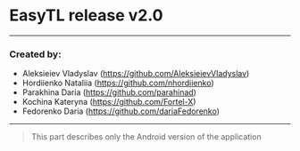 # EasyTL release v2.0
---
### Created by:
- Aleksieiev Vladyslav (<https://github.com/AleksieievVladyslav>) 
- Hordiienko Nataliia (<https://github.com/nhordiienko>)
- Parakhina Daria (<https://github.com/parahinad>)
- Kochina Kateryna (<https://github.com/Fortel-X>)
- Fedorenko Daria (<https://github.com/dariaFedorenko>)
---
> This part describes only the Android version of the application